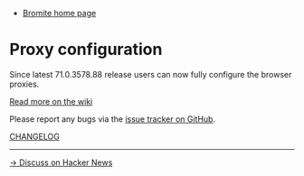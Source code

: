 * [Bromite home page](/)

# Proxy configuration

Since latest 71.0.3578.88 release users can now fully configure the browser proxies.

[Read more on the wiki](https://github.com/bromite/bromite/wiki/ProxyConfiguration)

Please report any bugs via the [issue tracker on GitHub](https://github.com/bromite/bromite/issues).

[CHANGELOG](https://github.com/bromite/bromite/blob/master/CHANGELOG.md)

---
[&rarr; Discuss on Hacker News](https://news.ycombinator.com/item?id=18670299)
